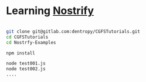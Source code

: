 # Learning [Nostrify](https://nostrify.dev/)

``` bash

git clone git@gitlab.com:dentropy/CGFSTutorials.git
cd CGFSTutorials
cd Nostrfy-Examples

npm install

node test001.js
node test002.js
....

```